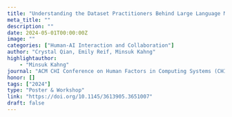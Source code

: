 ```yaml
---
title: "Understanding the Dataset Practitioners Behind Large Language Models"
meta_title: ""
description: ""
date: 2024-05-01T00:00:00Z
image: ""
categories: ["Human-AI Interaction and Collaboration"]
author: "Crystal Qian, Emily Reif, Minsuk Kahng"
highlightauthor:
    - "Minsuk Kahng"
journal: "ACM CHI Conference on Human Factors in Computing Systems (CHI 2024)"
honor: []
tags: ["2024"]
type: "Poster & Workshop"
link: "https://doi.org/10.1145/3613905.3651007"
draft: false
---
```

